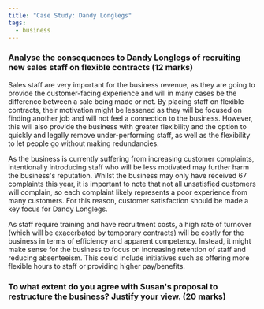 ```yaml
---
title: "Case Study: Dandy Longlegs"
tags:
  - business
---
```

### Analyse the consequences to Dandy Longlegs of recruiting new sales staff on flexible contracts (12 marks)

Sales staff are very important for the business revenue, as they are going to provide the customer-facing experience and will in many cases be the difference between a sale being made or not. By placing staff on flexible contracts, their motivation might be lessened as they will be focused on finding another job and will not feel a connection to the business. However, this will also provide the business with greater flexibility and the option to quickly and legally remove under-performing staff, as well as the flexibility to let people go without making redundancies. 

As the business is currently suffering from increasing customer complaints, intentionally introducing staff who will be less motivated may further harm the business's reputation. Whilst the business may only have received 67 complaints this year, it is important to note that not all unsatisfied customers will complain, so each complaint likely represents a poor experience from many customers. For this reason, customer satisfaction should be made a key focus for Dandy Longlegs. 

As staff require training and have recruitment costs, a high rate of turnover (which will be exacerbated by temporary contracts) will be costly for the business in terms of efficiency and apparent competency. Instead, it might make sense for the business to focus on increasing retention of staff and reducing absenteeism. This could include initiatives such as offering more flexible hours to staff or providing higher pay/benefits. 


### To what extent do you agree with Susan's proposal to restructure the business? Justify your view. (20 marks)

